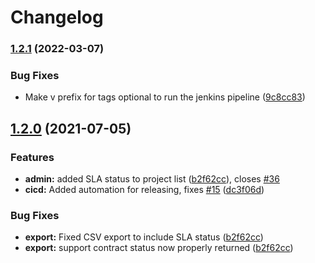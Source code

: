 # Changelog

### [1.2.1](https://www.github.com/Amsterdam/masterlist/compare/v1.2.0...v1.2.1) (2022-03-07)


### Bug Fixes

* Make v prefix for tags optional to run the jenkins pipeline ([9c8cc83](https://www.github.com/Amsterdam/masterlist/commit/9c8cc837242170792bead2b95130ae4deb1de584))

## [1.2.0](https://www.github.com/Amsterdam/masterlist/compare/v1.1.4...v1.2.0) (2021-07-05)


### Features

* **admin:** added SLA status to project list ([b2f62cc](https://www.github.com/Amsterdam/masterlist/commit/b2f62cc0b8a0bec8e7ec2a7cb01046e59c1b4b91)), closes [#36](https://www.github.com/Amsterdam/masterlist/issues/36)
* **cicd:** Added automation for releasing, fixes [#15](https://www.github.com/Amsterdam/masterlist/issues/15) ([dc3f06d](https://www.github.com/Amsterdam/masterlist/commit/dc3f06d61e1137858eb824bcee87b43ca02ab877))


### Bug Fixes

* **export:** Fixed CSV export to include SLA status ([b2f62cc](https://www.github.com/Amsterdam/masterlist/commit/b2f62cc0b8a0bec8e7ec2a7cb01046e59c1b4b91))
* **export:** support contract status now properly returned ([b2f62cc](https://www.github.com/Amsterdam/masterlist/commit/b2f62cc0b8a0bec8e7ec2a7cb01046e59c1b4b91))
